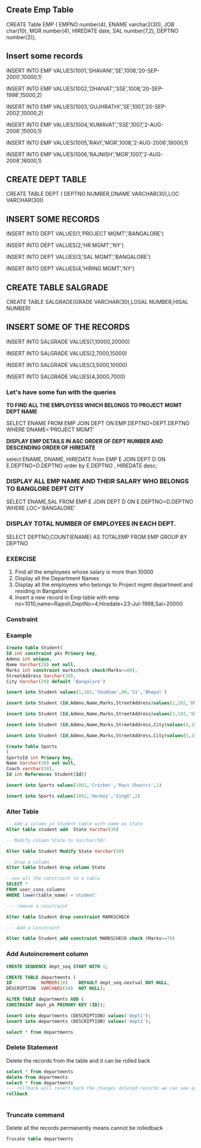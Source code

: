 ## Create Emp Table
CREATE Table EMP (
EMPNO number(4), ENAME varchar2(30), JOB char(10), MGR number(4),
HIREDATE date, SAL number(7,2), DEPTNO number(2));

## Insert some records

INSERT INTO EMP VALUES(1001,'SHAVANI','SE',1008,'20-SEP-2000',10000,1)

INSERT INTO EMP VALUES(1002,'DHAIVAT','SSE',1008,'20-SEP-1998',15000,2)

INSERT INTO EMP VALUES(1003,'GUJHRATHI','SE',1007,'20-SEP-2002',10000,2)

INSERT INTO EMP VALUES(1004,'KUMAVAT','SSE',1007,'2-AUG-2006',15000,1)

INSERT INTO EMP VALUES(1005,'RAVI','MGR',1008,'2-AUG-2006',18000,1)

INSERT INTO EMP VALUES(1006,'RAJNISH','MGR',1007,'2-AUG-2008',16000,1)


## CREATE DEPT TABLE
CREATE TABLE DEPT ( DEPTNO NUMBER,DNAME VARCHAR(30),LOC VARCHAR(30))

## INSERT SOME RECORDS
INSERT INTO DEPT VALUES(1,'PROJECT MGMT','BANGALORE')

INSERT INTO DEPT VALUES(2,'HR MGMT','NY')

INSERT INTO DEPT VALUES(3,'SAL MGMT','BANGALORE')

INSERT INTO DEPT VALUES(4,'HIRING MGMT','NY')

## CREATE TABLE SALGRADE
CREATE TABLE SALGRADE(GRADE VARCHAR(30),LOSAL NUMBER,HISAL NUMBER)

## INSERT SOME OF THE RECORDS
INSERT INTO SALGRADE VALUES(1,10000,20000)

INSERT INTO SALGRADE VALUES(2,7000,15000)

INSERT INTO SALGRADE VALUES(3,5000,10000)

INSERT INTO SALGRADE VALUES(4,3000,7000)


### Let's have some fun with the queries

<b>TO FIND ALL THE EMPLOYESS WHICH BELONGS TO PROJECT MGMT DEPT NAME</b>

SELECT ENAME FROM EMP JOIN DEPT ON EMP.DEPTNO=DEPT.DEPTNO 
WHERE  DNAME='PROJECT MGMT'

<b> DISPLAY EMP DETAILS IN ASC ORDER OF DEPT NUMBER AND DESCENDING ORDER OF HIREDATE</b>

select ENAME, DNAME, HIREDATE 
from EMP E  JOIN DEPT D ON E.DEPTNO=D.DEPTNO
order by E.DEPTNO , HIREDATE desc;

### DISPLAY ALL EMP NAME AND THEIR SALARY WHO BELONGS TO BANGLORE DEPT CITY

SELECT ENAME,SAL FROM EMP E JOIN DEPT D ON E.DEPTNO=D.DEPTNO
WHERE LOC='BANGALORE'

### DISPLAY TOTAL NUMBER OF EMPLOYEES IN EACH DEPT.
SELECT DEPTNO,COUNT(ENAME) AS TOTALEMP FROM EMP GROUP BY DEPTNO

### EXERCISE
1. Find all the employees whose salary is more than 10000
2. Display all the Department Names
3. Display all the employees who belongs to Project mgmt department and residing in Bangalore
4. Insert a new record in Emp table with emp no=1010,name=Rajesh,DeptNo=4,Hiredate=23-Jul-1998,Sal=20000


### Constraint

### Example
```sql
Create table Student(
Id int constraint pks Primary key,
Admno int unique,
Name Varchar(20) not null,
Marks int constraint markscheck check(Marks>=80),
StreetAddress Varchar(30),
City Varchar(20) default 'Bangalore')

insert into Student values(1,101,'Shubham',90,'S1','Bhopal')

insert into Student (Id,Admno,Name,Marks,StreetAddress)values(2,102,'Dhaivat',92,'S2')

insert into Student (Id,Admno,Name,Marks,StreetAddress)values(3,103,'Shivani',93,'S3')

insert into Student (Id,Admno,Name,Marks,StreetAddress,City)values(4,104,'Ravi',80,'S4','Mumbai')

insert into Student (Id,Admno,Name,Marks,StreetAddress,City)values(5,105,'Rajneesh',85,'S5','Mumbai')

Create Table Sports
(
SportsId int Primary key,
Name Varchar(30) not null,
Coach varchar(30),
Id int References Student(Id))

insert into Sports values(1001,'Cricket','Ravi Shastri',1)

insert into Sports values(1002,'Hockey','Singh',2)

```
  
  ### Alter Table
  
  ```sql
  -- Add a column in Student table with name as State
Alter table student add  State Varchar(30)

-- Modify column State to Varchar(50)

Alter table Student Modify State Varchar(50)

-- Drop a column
Alter table Student drop column State 

--see all the constraint to a table
SELECT *
  FROM user_cons_columns
 WHERE lower(table_name) ='student'
 
--- remove a constraint

Alter table Student drop constraint MARKSCHECK

--- Add a Constraint

Alter table Student add constraint MARKSCHECK check (Marks>=70)

  ```
  ### Add Autoincrement column
  
  ```sql
  CREATE SEQUENCE dept_seq START WITH 1;

CREATE TABLE departments (
  ID           NUMBER(10)    DEFAULT dept_seq.nextval NOT NULL,
  DESCRIPTION  VARCHAR2(50)  NOT NULL);

ALTER TABLE departments ADD (
  CONSTRAINT dept_pk PRIMARY KEY (ID));
  
  insert into departments (DESCRIPTION) values('dept1');
  insert into departments (DESCRIPTION) values('dept2');
  
  select * from departments
  ```
  
  ### Delete Statement
  Delete the records from the table and it can be rolled back
  
  ```sql
  select * from departments
  delete from departments
  select * from departments
  --- rollback will revert back the changes deleted records we can see again
  rollback
    
  ```
  
  ### Truncate command
  Delete all the records permanently means cannot be rolledback
  
  ```sql
  Trucate table departments
  ```

